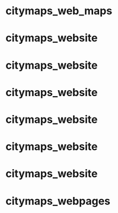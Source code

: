# citymaps_web_maps
# citymaps_website
# citymaps_website
# citymaps_website
# citymaps_website
# citymaps_website
# citymaps_website
# citymaps_webpages
